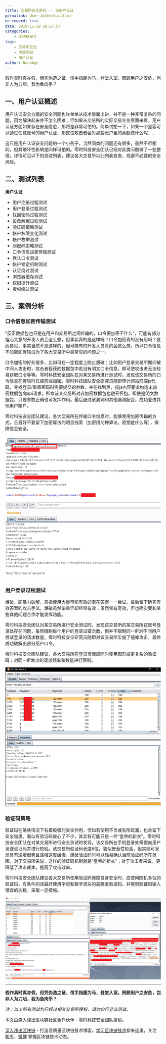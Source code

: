 ```yaml
---
title: 交易所安全系列 -- 谈用户认证
permalink: User-Authentication
un_reward: true
date: 2019-11-29 10:27:57
categories:
    - 区块链安全
tags:
    - 交易所安全
    - 渗透测试
    - 用户认证
author: NoneAge
---
```


假作真时真亦假，但凭伪造之证，信手指鹿为马，登堂入室。罔顾用户之安危，岂非人为刀俎，我为鱼肉乎？

<!-----more----->

## 一、用户认证概述

用户认证安全方面的安全问题也许单单从技术层面上讲，并不是一种非常复杂的问题，因为解决起来并不怎么困难；但如果从交易所的实际交易业务层面来看，用户认证方面如果存在安全隐患，那将是非常可怕的。简单试想一下，如果一个黑客可以通过任意账号的用户认证，那这位攻击者会对那些账户里的余额做什么呢......

这只是用户认证安全问题的一个小例子，当然同类的问题还有很多，虽然不尽相同，但其破坏性影响是同样可怕的。零时科技安全团队已经对此类问题做了一些整理，详情可见以下的测试列表，建议各大交易所以此列表自查，规避不必要的安全风险。

## 二、测试列表

**用户认证**

 - 用户注册过程测试
 - 用户登录过程测试
 - 找回密码过程测试
 - 设备解绑过程测试
 - 验证码策略测试
 - 帐户权限变化测试
 - 帐户枚举测试
 - 弱密码策略测试
 - 口令信息加密传输测试
 - 默认口令测试
 - 帐户锁定机制测试
 - 认证绕过测试
 - 浏览器缓存测试
 - 权限提升测试
 - 授权绕过测试



## 三、案例分析

### 口令信息加密传输测试

“反正数据包也只是在用户和交易所之间传输的，口令要加密干什么”，可能有部分粗心大意的开发人员会这么想，但事实真的是这样吗？口令加密真的没有用吗？显而易见，事实当然不是这样的。但可能有的开发人员真的会这么想，所以口令信息不加密即传输成为了各大交易所中最常见的问题之一。

口令加密的好处很多，比如可在一定程度上防止爆破；比如用户登录交易所期间被中间人攻击时，攻击者截获的数据包中若没有明文口令信息，即可使攻击者无法轻易获取口令等等。零时科技安全团队在对某交易所进行测试时，发现该交易所的口令信息在传输时已被前端加密。零时科技团队安全研究员随即审计网站前端js代码，寻找登录/重置密码时需要提交的参数，并在找到后，按js内容要求构造未加密数据包向api请求，所幸该某交易所对非加密数据包也敞开怀抱，即使是明文数据包，只要参数正确也可发挥作用。最后通过该漏洞和其他漏洞配合，成功登进其他用户账户。

零时科技安全团队建议，各大交易所在传输口令信息时，能够使用加密传输的方式，且最好不要留下加密算法的明显线索（加密用何种算法，密钥是什么等），保障信息安全。

![明文传输](./assets/User-Authentication1.png)



### 用户登录过程测试

爆破，即暴力破解，意指使用大量可能有效的潜在答案一一尝试，最后留下确实有效答案的攻击手法。爆破虽然笨重但却经常有效；虽然常有奇效，但也确实要和某些其他问题合作才能发挥功能。

零时科技安全团队对某交易所进行安全测试时，发现该交易所的某交易所在账号登录处存在问题，虽然限制每个用户的登录试错次数，但并不限制同一IP对不同用户尝试登录的请求数量。零时科技安全研究员随即对该交易所实施了撞库攻击，最终成功破解出部分用户口令。

零时科技安全团队建议，各大交易所在登录页面应同时使用图形或更复杂的验证码；对同一IP发出的请求频率和数量进行限制。

![撞库](./assets/User-Authentication2.png)



### 验证码策略

验证码在某些情况下有着极强的安全作用，但如若使用不当或有所疏漏，也会留下安全隐患。看似有验证码放心了不少，其实有可能只是一件“皇帝的新衣”。零时科技安全团队在对某交易所进行安全测试时发现，该交易所在手机登录处需要向用户发送验证码并进行校验。该交易所验证码长度6位，貌似安全性较高，但实则可发现具有递增趋势且递增速度缓慢，爆破验证码时可以轻易确认当前验证码所在范围。对于交易所来说，这样的验证码机制就是“皇帝的新衣”；对于攻击者来说，更降低了攻击成本，提高了攻击效率。

零时科技安全团队建议各大交易所使用验证码保障自身安全时，应使用随机多位的验证码，有条件的话最好使用字母和数字混杂的高强度验证码，并限制验证码输入错误的次数，采取一定措施。

![验证码爆破](./assets/User-Authentication3.png)



---

**假作真时真亦假，但凭伪造之证，信手指鹿为马，登堂入室。罔顾用户之安危，岂非人为刀俎，我为鱼肉乎？**



*注：以上所有测试均已经过相关交易所授权，请勿自行非法测试。*

本文由深入浅出区块链社区合作伙伴 - [零时科技安全团队](https://noneage.com/)提供。

[深入浅出区块链](https://learnblockchain.cn/) - 打造高质量区块链技术博客，[学习区块链技术](https://learnblockchain.cn/2018/01/11/guide/)都来这里，关注[知乎](https://www.zhihu.com/people/xiong-li-bing/activities)、[微博](https://weibo.com/517623789) 掌握区块链技术动态。